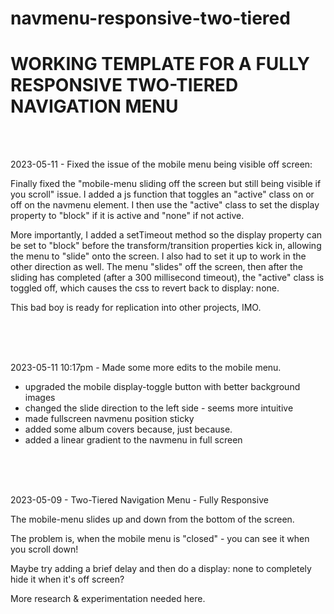 # navmenu-responsive-two-tiered

# WORKING TEMPLATE FOR A FULLY RESPONSIVE TWO-TIERED NAVIGATION MENU

<br><br>
  
2023-05-11 - Fixed the issue of the mobile menu being visible off screen:

Finally fixed the "mobile-menu sliding off the screen but still being visible if you scroll" issue.
I added a js function that toggles an "active" class on or off on the navmenu element.
I then use the "active" class to set the display property to "block" if it is active and "none" if not active.

More importantly, I added a setTimeout method so the display property can be set to "block" before the transform/transition properties kick in,
allowing the menu to "slide" onto the screen. I also had to set it up to work in the other direction as well.
The menu "slides" off the screen, then after the sliding has completed (after a 300 millisecond timeout),
the "active" class is toggled off, which causes the css to revert back to display: none.

This bad boy is ready for replication into other projects, IMO.


<br><br><br>



2023-05-11 10:17pm - Made some more edits to the mobile menu.
- upgraded the mobile display-toggle button with better background images
- changed the slide direction to the left side - seems more intuitive
- made fullscreen navmenu position sticky
- added some album covers because, just because.
- added a linear gradient to the navmenu in full screen 



<br><br><br>


2023-05-09 - Two-Tiered Navigation Menu - Fully Responsive

The mobile-menu slides up and down from the bottom of the screen. 

The problem is, when the mobile menu is "closed" - you can see it when you scroll down!


Maybe try adding a brief delay and then do a display: none to completely hide it when it's off screen?


More research & experimentation needed here.
